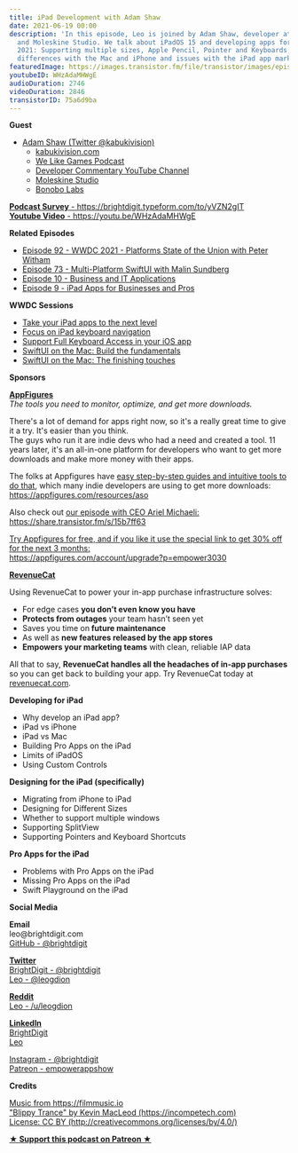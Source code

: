 ```yaml
---
title: iPad Development with Adam Shaw
date: 2021-06-19 00:00
description: 'In this episode, Leo is joined by Adam Shaw, developer at Bonobo Labs
  and Moleskine Studio. We talk about iPadOS 15 and developing apps for the iPad in
  2021: Supporting multiple sizes, Apple Pencil, Pointer and Keyboards; as well as
  differences with the Mac and iPhone and issues with the iPad app market.'
featuredImage: https://images.transistor.fm/file/transistor/images/episode/567383/full_1623603382-artwork.jpg
youtubeID: WHzAdaMHWgE
audioDuration: 2746
videoDuration: 2846
transistorID: 75a6d9ba
---
```

<p><b>Guest</b></p><ul><li>
<a href="https://twitter.com/KabukiVision">Adam Shaw (Twitter @kabukivision)</a><ul>
<li><a href="http://www.kabukivision.com">kabukivision.com</a></li>
<li><a href="http://welikegames.net">We Like Games Podcast</a></li>
<li><a href="https://www.youtube.com/channel/UChby9fvNUTbcA161kwG8ZkA">Developer Commentary YouTube Channel</a></li>
<li><a href="%20https://moleskinestudio.com">Moleskine Studio</a></li>
<li><a href="https://bonobolabs.com">Bonobo Labs</a></li>
</ul>
</li></ul><p><a href="https://brightdigit.typeform.com/to/yVZN2gIT"><strong>Podcast Survey</strong> - https://brightdigit.typeform.com/to/yVZN2gIT</a><br><a href="https://youtu.be/WHzAdaMHWgE"><strong>Youtube Video</strong> - https://youtu.be/WHzAdaMHWgE</a></p><p><b>Related Episodes</b></p><ul>
<li><a href="https://share.transistor.fm/s/ace13930">Episode 92 - WWDC 2021 - Platforms State of the Union with Peter Witham</a></li>
<li><a href="https://share.transistor.fm/s/0d12719b">Episode 73 - Multi-Platform SwiftUI with Malin Sundberg</a></li>
<li><a href="https://share.transistor.fm/s/a19efbf9">Episode 10 - Business and IT Applications</a></li>
<li><a href="https://share.transistor.fm/s/a34307ee">Episode 9 - iPad Apps for Businesses and Pros</a></li>
</ul><p><strong>WWDC Sessions</strong></p><ul>
<li><a href="https://developer.apple.com/videos/play/wwdc2021-10057">Take your iPad apps to the next level</a></li>
<li><a href="https://developer.apple.com/videos/play/wwdc2021-10260">Focus on iPad keyboard navigation</a></li>
<li><a href="https://developer.apple.com/videos/play/wwdc2021-10120">Support Full Keyboard Access in your iOS app</a></li>
<li><a href="https://developer.apple.com/videos/play/wwdc2021-10062">SwiftUI on the Mac: Build the fundamentals</a></li>
<li><a href="https://developer.apple.com/videos/play/wwdc2021-10289">SwiftUI on the Mac: The finishing touches</a></li>
</ul><p><b>Sponsors</b></p><p><a href="https://appfigures.com/account/upgrade?p=empower3030"><strong>AppFigures</strong></a><strong><br></strong><em>The tools you need to monitor, optimize, and get more downloads.</em><strong></strong></p><p>There's a lot of demand for apps right now, so it's a really great time to give it a try. It's easier than you think.<br>The guys who run it are indie devs who had a need and created a tool. 11 years later, it's an all-in-one platform for developers who want to get more downloads and make more money with their apps.</p><p>The folks at Appfigures have <a href="https://appfigures.com/resources/aso">easy step-by-step guides and intuitive tools to do that</a>, which many indie developers are using to get more downloads:<br><a href="https://appfigures.com/resources/aso">https://appfigures.com/resources/aso</a></p><p>Also check out <a href="https://share.transistor.fm/s/15b7ff63">our episode with CEO Ariel Michaeli:<br>https://share.transistor.fm/s/15b7ff63</a></p><p><a href="https://appfigures.com/account/upgrade?p=empower3030">Try Appfigures for free, and if you like it use the special link to get 30% off for the next 3 months:</a><a href="https://www.linode.com/?r=97e09acbd5d304d87dadef749491d245e71c74e7"><br></a><a href="https://appfigures.com/account/upgrade?p=empower3030">https://appfigures.com/account/upgrade?p=empower3030</a></p><p><a href="https://revenuecat.com/"><strong>RevenueCat</strong></a><strong></strong></p><p>Using RevenueCat to power your in-app purchase infrastructure solves:</p><ul>
<li>For edge cases <strong>you don’t even know you have</strong>
</li>
<li>
<strong>Protects from outages</strong> your team hasn’t seen yet</li>
<li>Saves you time on<strong> future maintenance </strong>
</li>
<li>As well as <strong>new features released by the app stores</strong>
</li>
<li>
<strong>Empowers your marketing teams</strong> with clean, reliable IAP data</li>
</ul><p>All that to say, <strong>RevenueCat handles all the headaches of in-app purchases</strong> so you can get back to building your app. Try RevenueCat today at <a href="http://revenuecat.com/">revenuecat.com</a>.</p><p><b>Developing for iPad</b></p><ul>
<li>Why develop an iPad app?</li>
<li>iPad vs iPhone</li>
<li>iPad vs Mac</li>
<li>Building Pro Apps on the iPad</li>
<li>Limits of iPadOS</li>
<li>Using Custom Controls</li>
</ul><p><b>Designing for the iPad (specifically)</b></p><ul>
<li>Migrating from iPhone to iPad</li>
<li>Designing for Different Sizes</li>
<li>Whether to support multiple windows</li>
<li>Supporting SplitView</li>
<li>Supporting Pointers and Keyboard Shortcuts</li>
</ul><p><b>Pro Apps for the iPad</b></p><ul>
<li>Problems with Pro Apps on the iPad </li>
<li>Missing Pro Apps on the iPad</li>
<li>Swift Playground on the iPad</li>
</ul><p><b>Social Media</b></p><p><strong>Email</strong><br>leo@brightdigit.com<br><a href="https://github.com/brightdigit">GitHub - @brightdigit</a></p><p><a href="https://twitter.com/brightdigit"><strong>Twitter </strong><br>BrightDigit - @brightdigit</a><br><a href="https://twitter.com/leogdion">Leo - @leogdion</a></p><p><a href="https://www.reddit.com/user/leogdion"><strong>Reddit</strong><br>Leo - /u/leogdion</a></p><p><a href="https://www.linkedin.com/company/bright-digit"><strong>LinkedIn</strong><br>BrightDigit</a><br><a href="https://www.linkedin.com/in/leogdion/">Leo</a></p><p><a href="https://www.instagram.com/brightdigit/">Instagram - @brightdigit</a><br><a href="https://www.patreon.com/empowerappsshow">Patreon - empowerappshow</a></p><p><b>Credits</b></p><p><a href="https://filmmusic.io/">Music from https://filmmusic.io</a><br><a href="https://incompetech.com/">"Blippy Trance" by Kevin MacLeod (https://incompetech.com)</a><br><a href="http://creativecommons.org/licenses/by/4.0/">License: CC BY (http://creativecommons.org/licenses/by/4.0/)</a></p><p><strong><a href="https://www.patreon.com/empowerappsshow" rel="payment" title="★ Support this podcast on Patreon ★">★ Support this podcast on Patreon ★</a></strong></p>
      